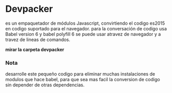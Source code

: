 # Devpacker

es un empaquetador de módulos Javascript, convirtiendo 
el codigo es2015 en codigo suportado para el navegador.
para la conversación de codigo usa Babel version 6 y babel polyfill 6
se puede usar atravez de navegador y a travez de lineas de comandos.

**mirar la carpeta devpacker**


### Nota

desarrolle este pequeño codigo para eliminar muchas instalaciones de modulos que hace babel, para que sea mas facil la conversion de codigo sin depender de otras dependencias.